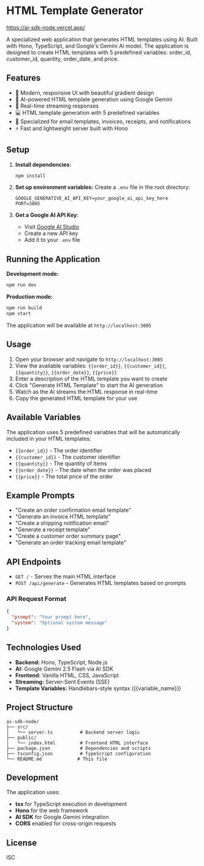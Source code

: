 # HTML Template Generator

https://ai-sdk-node.vercel.app/

A specialized web application that generates HTML templates using AI. Built with Hono, TypeScript, and Google's Gemini AI model. The application is designed to create HTML templates with 5 predefined variables: order_id, customer_id, quantity, order_date, and price.

## Features

- 🎨 Modern, responsive UI with beautiful gradient design
- 🤖 AI-powered HTML template generation using Google Gemini
- 📡 Real-time streaming responses
- 💻 HTML template generation with 5 predefined variables
- 📧 Specialized for email templates, invoices, receipts, and notifications
- ⚡ Fast and lightweight server built with Hono

## Setup

1. **Install dependencies:**
   ```bash
   npm install
   ```

2. **Set up environment variables:**
   Create a `.env` file in the root directory:
   ```env
   GOOGLE_GENERATIVE_AI_API_KEY=your_google_ai_api_key_here
   PORT=3005
   ```

3. **Get a Google AI API Key:**
   - Visit [Google AI Studio](https://makersuite.google.com/app/apikey)
   - Create a new API key
   - Add it to your `.env` file

## Running the Application

**Development mode:**
```bash
npm run dev
```

**Production mode:**
```bash
npm run build
npm start
```

The application will be available at `http://localhost:3005`

## Usage

1. Open your browser and navigate to `http://localhost:3005`
2. View the available variables: `{{order_id}}`, `{{customer_id}}`, `{{quantity}}`, `{{order_date}}`, `{{price}}`
3. Enter a description of the HTML template you want to create
4. Click "Generate HTML Template" to start the AI generation
5. Watch as the AI streams the HTML response in real-time
6. Copy the generated HTML template for your use

## Available Variables

The application uses 5 predefined variables that will be automatically included in your HTML templates:

- `{{order_id}}` - The order identifier
- `{{customer_id}}` - The customer identifier  
- `{{quantity}}` - The quantity of items
- `{{order_date}}` - The date when the order was placed
- `{{price}}` - The total price of the order

## Example Prompts

- "Create an order confirmation email template"
- "Generate an invoice HTML template"
- "Create a shipping notification email"
- "Generate a receipt template"
- "Create a customer order summary page"
- "Generate an order tracking email template"

## API Endpoints

- `GET /` - Serves the main HTML interface
- `POST /api/generate` - Generates HTML templates based on prompts

### API Request Format
```json
{
  "prompt": "Your prompt here",
  "system": "Optional system message"
}
```

## Technologies Used

- **Backend:** Hono, TypeScript, Node.js
- **AI:** Google Gemini 2.5 Flash via AI SDK
- **Frontend:** Vanilla HTML, CSS, JavaScript
- **Streaming:** Server-Sent Events (SSE)
- **Template Variables:** Handlebars-style syntax ({{variable_name}})

## Project Structure

```
ai-sdk-node/
├── src/
│   └── server.ts          # Backend server logic
├── public/
│   └── index.html         # Frontend HTML interface
├── package.json           # Dependencies and scripts
├── tsconfig.json          # TypeScript configuration
└── README.md             # This file
```

## Development

The application uses:
- **tsx** for TypeScript execution in development
- **Hono** for the web framework
- **AI SDK** for Google Gemini integration
- **CORS** enabled for cross-origin requests

## License

ISC 
